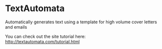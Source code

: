 # TextAutomata
Automatically generates text using a template for high volume cover letters and emails

You can check out the site tutorial here:
http://textautomata.com/tutorial.html
